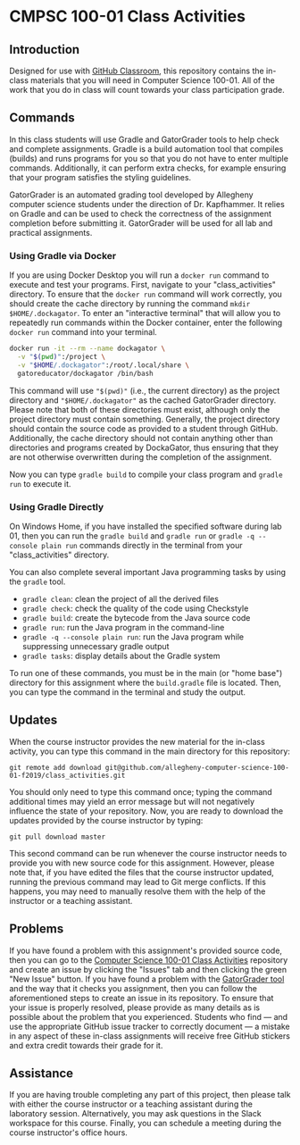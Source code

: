 # CMPSC 100-01 Class Activities

## Introduction

Designed for use with [GitHub Classroom](https://classroom.github.com/), this
repository contains the in-class materials that you will need in Computer Science 100-01.
All of the work that you do in class  will count towards your class participation grade.

## Commands

In this class students will use Gradle and GatorGrader tools to help check and complete assignments. Gradle is a build automation tool that compiles (builds) and runs programs for you so that you do not have to enter multiple commands. Additionally, it can perform extra checks, for example ensuring that your program satisfies the styling guidelines.

GatorGrader is an automated grading tool developed by Allegheny computer science students under the direction of Dr. Kapfhammer. It relies on Gradle and can be used to check the correctness of the assignment completion before submitting it. GatorGrader will be used for all lab and practical assignments.

### Using Gradle via Docker

If you are using Docker Desktop you will run a `docker run` command to execute and test your programs.
First, navigate to your "class_activities" directory.
To ensure that the `docker run` command will work correctly, you
should create the cache directory by running the command `mkdir
$HOME/.dockagator`.
To enter an "interactive terminal" that will
allow you to repeatedly run commands within the Docker container, enter the following
`docker run` command into your terminal.

```bash
docker run -it --rm --name dockagator \
  -v "$(pwd)":/project \
  -v "$HOME/.dockagator":/root/.local/share \
  gatoreducator/dockagator /bin/bash
```

This command will use `"$(pwd)"` (i.e., the current directory) as
the project directory and `"$HOME/.dockagator"` as the cached GatorGrader
directory. Please note that both of these directories must exist, although only
the project directory must contain something. Generally, the project directory
should contain the source code as
provided to a student through GitHub. Additionally, the cache directory should
not contain anything other than directories and programs created by DockaGator,
thus ensuring that they are not otherwise overwritten during the completion of
the assignment.

Now you can type `gradle build` to compile your class program and `gradle run` to execute it.


### Using Gradle Directly
On Windows Home, if you have installed the specified software during lab 01, then you can run
the `gradle build` and `gradle run` or `gradle -q --console plain run` commands directly in the terminal from your "class_activities" directory.

You can also complete several important Java programming tasks by using the
`gradle` tool.

- `gradle clean`: clean the project of all the derived files
- `gradle check`: check the quality of the code using Checkstyle
- `gradle build`: create the bytecode from the Java source code
- `gradle run`: run the Java program in the command-line
- `gradle -q --console plain run`: run the Java program while suppressing unnecessary gradle output
- `gradle tasks`: display details about the Gradle system

To run one of these commands, you must be in the main (or "home base") directory
for this assignment where the `build.gradle` file is located. Then, you can type
the command in the terminal and study the output.

## Updates

When the course instructor provides the new material for the in-class activity,
 you can type this command in the main directory for this repository:

```
git remote add download git@github.com/allegheny-computer-science-100-01-f2019/class_activities.git
```

You should only need to type this command once; typing the command additional
times may yield an error message but will not negatively influence the state of
your repository. Now, you are ready to download the updates provided by the
course instructor by typing:

```
git pull download master
```

This second command can be run whenever the course instructor needs to provide
you with new source code for this assignment. However, please note that, if you
have edited the files that the course instructor updated, running the previous
command may lead to Git merge conflicts. If this happens, you may need to
manually resolve them with the help of the instructor or a teaching assistant.


## Problems

If you have found a problem with this assignment's provided source code, then
you can go to the [Computer Science 100-01 Class Activities](https://github.com/allegheny-computer-science-100-01-f2019/class_activities)
repository and create an issue by clicking the "Issues" tab and then clicking
the green "New Issue" button. If you have found a problem with the [GatorGrader
tool](https://github.com/GatorEducator/gatorgrader) and the way that it checks
you assignment, then you can follow the aforementioned steps to create an issue
in its repository. To ensure that your issue is properly resolved, please
provide as many details as is possible about the problem that you experienced.
Students who find &mdash; and use the appropriate GitHub issue tracker to
correctly document &mdash; a mistake in any aspect of these in-class
assignments will receive free GitHub stickers and extra credit towards their
grade for it.

## Assistance

If you are having trouble completing any part of this project, then please talk
with either the course instructor or a teaching assistant during the laboratory
session. Alternatively, you may ask questions in the Slack workspace for this
course. Finally, you can schedule a meeting during the course instructor's
office hours.
